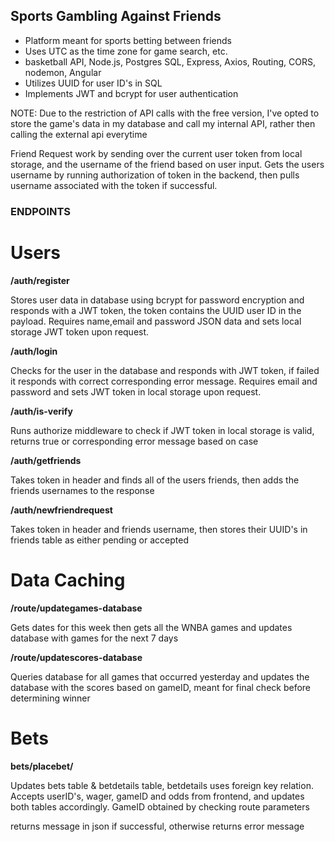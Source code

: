 ## Sports Gambling Against Friends

- Platform meant for sports betting between friends
- Uses UTC as the time zone for game search, etc.
- basketball API, Node.js, Postgres SQL, Express, Axios, Routing, CORS, nodemon, Angular
- Utilizes UUID for user ID's in SQL
- Implements JWT and bcrypt for user authentication

NOTE: Due to the restriction of API calls with the free version, I've opted to store the game's data in my database and call my internal API, rather then calling the external api everytime

Friend Request work by sending over the current user token from local storage, and the username of the friend based on user input. Gets the users username by running authorization of token in the backend, then pulls username associated with the token if successful.
### ENDPOINTS

# Users
**/auth/register**

Stores user data in database using bcrypt for password encryption and responds with a JWT token, the token contains the UUID user ID in the payload.
Requires name,email and password JSON data and sets local storage JWT token upon request.

**/auth/login**

Checks for the user in the database and responds with JWT token, if failed it responds with correct corresponding error message.
Requires email and password and sets JWT token in local storage upon request.

**/auth/is-verify**

Runs authorize middleware to check if JWT token in local storage is valid, returns true or corresponding error message based on case

**/auth/getfriends**

Takes token in header and finds all of the users friends, then adds the friends usernames to the response

**/auth/newfriendrequest**

Takes token in header and friends username, then stores their UUID's in friends table as either pending or accepted

# Data Caching

**/route/updategames-database**

Gets dates for this week then gets all the WNBA games and updates database with games for the next 7 days

**/route/updatescores-database**

Queries database for all games that occurred yesterday and updates the database with the scores based on gameID, meant for final check before determining winner

# Bets

**bets/placebet/**

Updates bets table & betdetails table, betdetails uses foreign key relation.
Accepts userID's, wager, gameID and odds from frontend, and updates both tables accordingly.
GameID obtained by checking route parameters 

returns message in json if successful, otherwise returns error message



